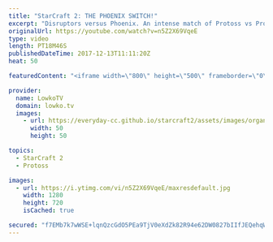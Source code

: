 ```yaml
---
title: "StarCraft 2: THE PHOENIX SWITCH!"
excerpt: "Disruptors versus Phoenix. An intense match of Protoss vs Protoss. Subscribe for more videos: http://lowko.tv/youtube Cheese versus Cheese: https://goo.gl/ZGi5Bh  In this game of professional of StarCraft 2 I cast a match of Protoss versus Protoss between MaNa and DnS. Both players are high level Protoss"
originalUrl: https://youtube.com/watch?v=n5Z2X69VqeE
type: video
length: PT18M46S
publishedDateTime: 2017-12-13T11:11:20Z
heat: 50

featuredContent: "<iframe width=\"800\" height=\"500\" frameborder=\"0\" src=\"https://www.youtube.com/embed/n5Z2X69VqeE\" allow=\"accelerometer; autoplay; encrypted-media; gyroscope; picture-in-picture\" allowfullscreen></iframe>"

provider:
  name: LowkoTV
  domain: lowko.tv
  images:
    - url: https://everyday-cc.github.io/starcraft2/assets/images/organizations/lowko.tv-50x50.jpg
      width: 50
      height: 50

topics:
  - StarCraft 2
  - Protoss

images:
  - url: https://i.ytimg.com/vi/n5Z2X69VqeE/maxresdefault.jpg
    width: 1280
    height: 720
    isCached: true

secured: "f7EMb7k7wWSE+lqnQzcGdO5PEa9TjV0eXdZk82R94e62DW0827bIIfJEQehqW2ee1S/OT6S3YZek0aCzR1ZEyL5c6ew8zy5f6pZPZYXsELQx8w5fDlSTESZwsbuRSUk1QEISWBVcOPqOG6+EupqbOrlmWG3+a3TGt8mr07X3erl7qQ600g4lKS9eq45/3hZoRlj8eJCKSD4S+0xyGIfekkDi1YLAzyVAZr0y6Ia4FnPwZ/cAKFdM88GWuHdWitbh4c0g8C8DOkRYH8p8vvS6xyaLg3Hf82b0nNYsAdGccTrv7GoXva+xhbixX6Eh4Op6ZB7lUQidoMD4Cr4FiVidFE+OjVDVAhpSPrhKwXDQAV8OKrRGJhfhJDH3//U6G0bies+YzNia1FZV2XzwYWDBq63wNH4BxgUp2WkOw0EO22I=;xi170iRPuHDVZmC1Y0LHTA=="
---
```


